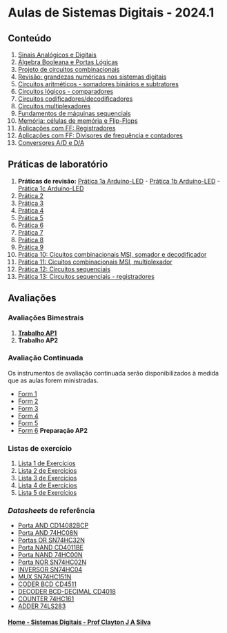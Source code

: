 # Aulas de Sistemas Digitais - 2024.1

## Conteúdo

1. [Sinais Analógicos e Digitais](sisdig_aulas/sistemas_digitais_cap1.md)
2. [Álgebra Booleana e Portas Lógicas](sisdig_aulas/sistemas_digitais_cap2.md)  
3. [Projeto de circuitos combinacionais](sisdig_aulas/sistemas_digitais_cap3.md)
4. [Revisão: grandezas numéricas nos sistemas digitais](https://github.com/claytonjasilva/claytonjasilva.github.io/blob/main/arq_aulas/dimensoesUnidadesAritmeticaComputacional1.md)
5. [Circuitos aritméticos - somadores binários e subtratores](sisdig_aulas/circuitosSomadores.md)
6. [Circuitos lógicos - comparadores](sisdig_aulas/circuitosComparadores.md)
7. [Circuitos codificadores/decodificadores](sisdig_aulas/circuitosDecodificadores.md)
8. [Circuitos multiplexadores](sisdig_aulas/circuitosMultiplexadores.md)
9. [Fundamentos de máquinas sequenciais](sisdig_aulas/circuitosSequenciais.md)
10. [Memória: células de memória e Flip-Flops](sisdig_aulas/flipflop.md)
11. [Aplicações com FF: Registradores](sisdig_aulas/registradores.md)
12. [Aplicações com FF: Divisores de frequência e contadores](sisdig_aulas/outras_aplicacoes.md)
13. [Conversores A/D e D/A](sisdig_aulas/sisdig_9.pdf)  

## Práticas de laboratório
1. **Práticas de revisão:** [Prática 1a Arduíno-LED](https://github.com/claytonjasilva/claytonjasilva.github.io/blob/main/arq_aulas/pratica_ligaLED.md) -
[Prática 1b Arduíno-LED](https://github.com/claytonjasilva/claytonjasilva.github.io/blob/main/arq_aulas/pratica_saidaArduino.md) -
[Prática 1c Arduíno-LED](https://github.com/claytonjasilva/claytonjasilva.github.io/blob/main/arq_aulas/pratica_entradaArduino.md) 
2. [Prática 2](sisdig_aulas/sisdig_pratica2.md)
3. [Prática 3](sisdig_aulas/sisdig_pratica3.md)
4. [Prática 4](sisdig_aulas/sisdig_pratica4.md)
5. [Prática 5](sisdig_aulas/sisdig_pratica5.md)
6. [Prática 6](sisdig_aulas/sisdig_pratica6.md)
7. [Prática 7](sisdig_aulas/sisdig_pratica7.md)
8. [Prática 8](sisdig_aulas/sisdig_pratica8.md)
9. [Prática 9](sisdig_aulas/sisdig_pratica9.md)
10. [Prática 10: Cicuitos combinacionais MSI, somador e decodificador](sisdig_aulas/sisdig_pratica10.md)
11. [Prática 11: Cicuitos combinacionais MSI, multiplexador](sisdig_aulas/sisdig_pratica11.md)
12. [Prática 12: Circuitos sequenciais](sisdig_aulas/sisdig_pratica12.md)
13. [Prática 13: Circuitos sequenciais - registradores](sisdig_aulas/sisdig_pratica13.md)

## Avaliações
### Avaliações Bimestrais
1. **[Trabalho AP1](https://1drv.ms/b/s!AsTd8oN7mu8pkp5L137SFrrLIrjH8A?e=nGZwPh)**   
2. **Trabalho AP2**    

### Avaliação Continuada
Os instrumentos de avaliação continuada serão disponibilizados à medida que as aulas forem ministradas.  
- [Form 1](https://forms.gle/WYG6b4gP25n41MJD9)
- [Form 2](/sisdig_aulas/images_sisdig/SistemasDigitaisForm2.pdf)
- [Form 3](/sisdig_aulas/images_sisdig/SisDig_Form3.pdf)  
- [Form 4](https://forms.gle/GBH7K1XD1QpkS3fD6)
- [Form 5](/sisdig_aulas/images_sisdig/SisDig_Form5.pdf)
- [Form 6](/sisdig_aulas/images_sisdig/sisdigtesteAP2.pdf) **Preparação AP2**

### Listas de exercício
1. [Lista 1 de Exercícios](sisdig_aulas/sisdig_exercicios1_aulas.md)
2. [Lista 2 de Exercícios](sisdig_aulas/sisdig_exercicios2_aulas.md)
3. [Lista 3 de Exercícios](sisdig_aulas/sisdig_exercicios3_aulas.md)
4. [Lista 4 de Exercícios](sisdig_aulas/sisdig_exercicios4_aulas.md)
5. [Lista 5 de Exercícios](sisdig_aulas/sisdig_exercicios5_aulas.md)

### *Datasheets* de referência  
+ [Porta AND CD14082BCP](sisdig_aulas/CD14082BCP_Motorola.pdf)  
+ [Porta AND 74HC08N](sisdig_aulas/74HC08N_Philips.pdf)
+ [Portas OR SN74HC32N](sisdig_aulas/SN74HC32N_Texas.pdf)  
+ [Porta NAND CD4011BE](sisdig_aulas/CD4011BE_Texas.pdf)  
+ [Porta NAND 74HC00N](sisdig_aulas/74HC00N_Philips.pdf)
+ [Porta NOR SN74HC02N](sisdig_aulas/SN74HC02N_Texas.pdf)
+ [INVERSOR SN74HC04](sisdig_aulas/SN74HC04_Philips.pdf)  
+ [MUX SN74HC151N](sisdig_aulas/SN74HC151N_Texas.pdf)  
+ [CODER BCD CD4511](sisdig_aulas/CD4511_Texas.pdf)  
+ [DECODER BCD-DECIMAL CD4018](sisdig_aulas/CD4028_Texas.pdf)  
+ [COUNTER 74HC161](sisdig_aulas/74HC161_Philips.pdf)  
+ [ADDER 74LS283](sisdig_aulas/74LS283_National.pdf)

#### [Home - Sistemas Digitais - Prof Clayton J A Silva](/sisdig.md)
